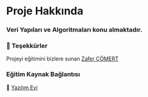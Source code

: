 # Proje Hakkında
### Veri Yapıları ve Algoritmaları konu almaktadır.

###  **🙏** Teşekkürler 
Projeyi eğitimini bizlere sunan [Zafer ÇÖMERT](https://www.linkedin.com/in/zafer-cömert-51000367)

### Eğitim Kaynak Bağlantısı
**🔗**
[Yazılım Evi](https://www.youtube.com/watch?v=8HgTKh-ik30&list=PLK37qYAhi0EfUz9ztgca3sJYn68FIxWxk)
